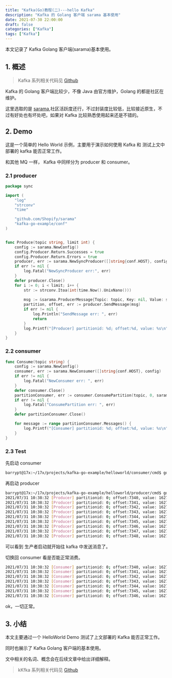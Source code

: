 ```yaml
---
title: "Kafka(Go)教程(二)---hello Kafka"
description: "Kafka 的 Golang 客户端 sarama 基本使用"
date: 2021-07-30 22:00:00
draft: false
categories: ["Kafka"]
tags: ["Kafka"]
---
```


本文记录了 Kafka Golang 客户端(sarama)基本使用。

<!--more-->

## 1. 概述

> Kafka 系列相关代码见 [Github][Github]

Kafka 的 Golang 客户端比较少，不像 Java 由官方维护，Golang 的都是社区在维护。

这里选取的是 [sarama](https://github.com/Shopify/sarama),社区活跃度还行，不过封装度比较低，比较接近原生，不过有好处也有坏处吧，如果对 Kafka 比较熟悉使用起来还是不错的。



## 2. Demo

这是一个简单的 Hello World 示例，主要用于演示如何使用 Kafka 和 测试上文中部署的 kafka 能否正常工作。

和其他 MQ 一样， Kafka 中同样分为 producer 和 consumer。



### 2.1 producer

```go
package sync

import (
	"log"
	"strconv"
	"time"

	"github.com/Shopify/sarama"
	"kafka-go-example/conf"
)


func Produce(topic string, limit int) {
	config := sarama.NewConfig()
	config.Producer.Return.Successes = true
	config.Producer.Return.Errors = true 
	producer, err := sarama.NewSyncProducer([]string{conf.HOST}, config)
	if err != nil {
		log.Fatal("NewSyncProducer err:", err)
	}
	defer producer.Close()
	for i := 0; i < limit; i++ {
		str := strconv.Itoa(int(time.Now().UnixNano()))
		
		msg := &sarama.ProducerMessage{Topic: topic, Key: nil, Value: sarama.StringEncoder(str)}
		partition, offset, err := producer.SendMessage(msg) 
		if err != nil {
			log.Println("SendMessage err: ", err)
			return
		}
		log.Printf("[Producer] partitionid: %d; offset:%d, value: %s\n", partition, offset, str)
	}
}

```



### 2.2 consumer

```go
func Consume(topic string) {
	config := sarama.NewConfig()
	consumer, err := sarama.NewConsumer([]string{conf.HOST}, config)
	if err != nil {
		log.Fatal("NewConsumer err: ", err)
	}
	defer consumer.Close()
	partitionConsumer, err := consumer.ConsumePartition(topic, 0, sarama.OffsetNewest)
	if err != nil {
		log.Fatal("ConsumePartition err: ", err)
	}
	defer partitionConsumer.Close()

	for message := range partitionConsumer.Messages() {
		log.Printf("[Consumer] partitionid: %d; offset:%d, value: %s\n", message.Partition, message.Offset, string(message.Value))
	}
}
```



### 2.3 Test

先启动 consumer  

```sh
barrypt@17x:~/17x/projects/kafka-go-example/helloworld/consumer/cmd$ go run main.go 
```

再启动 producer

```sh
barrypt@17x:~/17x/projects/kafka-go-example/helloworld/producer/cmd$ go run main.go 
2021/07/31 10:38:32 [Producer] partitionid: 0; offset:7340, value: 1627699112413451557
2021/07/31 10:38:32 [Producer] partitionid: 0; offset:7341, value: 1627699112483251015
2021/07/31 10:38:32 [Producer] partitionid: 0; offset:7342, value: 1627699112518530847
2021/07/31 10:38:32 [Producer] partitionid: 0; offset:7343, value: 1627699112552429595
2021/07/31 10:38:32 [Producer] partitionid: 0; offset:7344, value: 1627699112586320615
2021/07/31 10:38:32 [Producer] partitionid: 0; offset:7345, value: 1627699112621294679
2021/07/31 10:38:32 [Producer] partitionid: 0; offset:7346, value: 1627699112656351458
2021/07/31 10:38:32 [Producer] partitionid: 0; offset:7347, value: 1627699112690306556
2021/07/31 10:38:32 [Producer] partitionid: 0; offset:7348, value: 1627699112724161792
```

可以看到 生产者启动就开始往 kafka 中发送消息了。

切换回 consumer 看是否能正常消费。

```sh
2021/07/31 10:38:32 [Consumer] partitionid: 0; offset:7340, value: 1627699112413451557
2021/07/31 10:38:32 [Consumer] partitionid: 0; offset:7341, value: 1627699112483251015
2021/07/31 10:38:32 [Consumer] partitionid: 0; offset:7342, value: 1627699112518530847
2021/07/31 10:38:32 [Consumer] partitionid: 0; offset:7343, value: 1627699112552429595
2021/07/31 10:38:32 [Consumer] partitionid: 0; offset:7344, value: 1627699112586320615
2021/07/31 10:38:32 [Consumer] partitionid: 0; offset:7345, value: 1627699112621294679
2021/07/31 10:38:32 [Consumer] partitionid: 0; offset:7346, value: 1627699112656351458
```



ok，一切正常。



## 3. 小结

本文主要通过一个 HelloWorld Demo 测试了上文部署的 Kafka 能否正常工作。

同时也展示了 Kafka Golang 客户端的基本使用。

文中相关的名词、概念会在后续文章中给出详细解释。



> kKfka 系列相关代码见 [Github][Github]



[Github]:https://github.com/barrypt/kafka-go-example